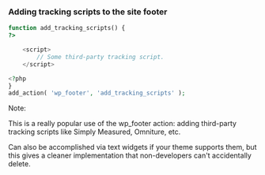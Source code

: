 ### Adding tracking scripts to the site footer

```php
function add_tracking_scripts() {
?>

	<script>
		// Some third-party tracking script.
	</script>

<?php
}
add_action( 'wp_footer', 'add_tracking_scripts' );
```

Note:

This is a really popular use of the wp_footer action: adding third-party tracking scripts like Simply Measured, Omniture, etc.

Can also be accomplished via text widgets if your theme supports them, but this gives a cleaner implementation that non-developers can't accidentally delete.
